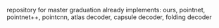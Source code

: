 repository for master graduation
already implements: ours, pointnet, pointnet++, pointcnn, atlas decoder, capsule decoder, folding decoder

